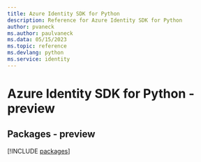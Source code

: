 ```yaml
---
title: Azure Identity SDK for Python
description: Reference for Azure Identity SDK for Python
author: pvaneck
ms.author: paulvaneck
ms.data: 05/15/2023
ms.topic: reference
ms.devlang: python
ms.service: identity
---
```

# Azure Identity SDK for Python - preview
## Packages - preview
[!INCLUDE [packages](identity-index.md)]